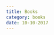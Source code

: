 ```yaml
---
title: Books
category: books
date: 10-10-2017
---
```


<style type="text/css" media="screen">
.gr_grid_container {
    /* customize grid container div here. eg: width: 500px; */
}

.gr_grid_book_container {
    /* customize book cover container div here */
    float: left;
    width: 98px;
    height: 160px;
    padding: 0px 0px;
    overflow: hidden;
}
</style>

<script src="https://www.goodreads.com/review/grid_widget/36249039.2017?cover_size=medium&hide_link=&hide_title=&num_books=20&order=a&shelf=2017&sort=date_read&widget_id=1512223303" type="text/javascript" charset="utf-8"></script>

<script src="https://www.goodreads.com/review/grid_widget/36249039.2016?cover_size=medium&hide_link=&hide_title=&num_books=30&order=a&shelf=2016&sort=date_read&widget_id=1512213196" type="text/javascript" charset="utf-8"></script>   

<script src="https://www.goodreads.com/review/grid_widget/36249039.2015?cover_size=medium&hide_link=&hide_title=&num_books=30&order=a&shelf=2015&sort=date_read&widget_id=1512213615" type="text/javascript" charset="utf-8"></script>   

<script src="https://www.goodreads.com/review/grid_widget/36249039.2014?cover_size=medium&hide_link=&hide_title=&num_books=30&order=a&shelf=2014&sort=date_read&widget_id=1512213695" type="text/javascript" charset="utf-8"></script>   

<script src="https://www.goodreads.com/review/grid_widget/36249039.2013?cover_size=medium&hide_link=&hide_title=&num_books=30&order=a&shelf=2013&sort=date_read&widget_id=1512213991" type="text/javascript" charset="utf-8"></script>   

<script src="https://www.goodreads.com/review/grid_widget/36249039.2011?cover_size=medium&hide_link=&hide_title=&num_books=30&order=a&shelf=2011&sort=date_read&widget_id=1512214048" type="text/javascript" charset="utf-8"></script>   

<script src="https://www.goodreads.com/review/grid_widget/36249039.2010?cover_size=medium&hide_link=&hide_title=&num_books=30&order=a&shelf=2010&sort=date_read&widget_id=1512215984" type="text/javascript" charset="utf-8"></script>

<script src="https://www.goodreads.com/review/grid_widget/36249039.2009?cover_size=medium&hide_link=&hide_title=&num_books=30&order=a&shelf=2009&sort=date_read&widget_id=1512216031" type="text/javascript" charset="utf-8"></script>

<script src="https://www.goodreads.com/review/grid_widget/36249039.2008?cover_size=medium&hide_link=&hide_title=&num_books=30&order=a&shelf=2008&sort=date_read&widget_id=1512216033" type="text/javascript" charset="utf-8"></script>

<script src="https://www.goodreads.com/review/grid_widget/36249039.2007?cover_size=medium&hide_link=&hide_title=&num_books=30&order=a&shelf=2007&sort=date_read&widget_id=1512216039" type="text/javascript" charset="utf-8"></script>

